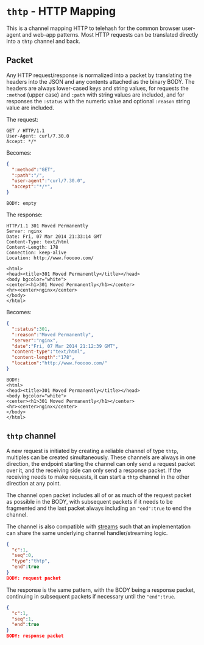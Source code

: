 # `thtp` - HTTP Mapping

This is a channel mapping HTTP to telehash for the common browser user-agent and web-app patterns.  Most HTTP requests can be translated directly into a `thtp` channel and back.


## Packet

Any HTTP request/response is normalized into a packet by translating the headers into the JSON and any contents attached as the binary BODY.  The headers are always lower-cased keys and string values, for requests the `:method` (upper case) and `:path` with string values are included, and for responses the `:status` with the numeric value and optional `:reason` string value are included.

The request:

```
GET / HTTP/1.1
User-Agent: curl/7.30.0
Accept: */*
```

Becomes:

```json
{
  ":method":"GET",
  ":path":"/",
  "user-agent":"curl/7.30.0",
  "accept":"*/*",
}
```
```
BODY: empty
```

The response:

```
HTTP/1.1 301 Moved Permanently
Server: nginx
Date: Fri, 07 Mar 2014 21:33:14 GMT
Content-Type: text/html
Content-Length: 178
Connection: keep-alive
Location: http://www.fooooo.com/

<html>
<head><title>301 Moved Permanently</title></head>
<body bgcolor="white">
<center><h1>301 Moved Permanently</h1></center>
<hr><center>nginx</center>
</body>
</html>
```

Becomes:

```json
{
  ":status":301,
  ":reason":"Moved Permanently",
  "server":"nginx",
  "date":"Fri, 07 Mar 2014 21:12:39 GMT",
  "content-type":"text/html",
  "content-length":"178",
  "location":"http://www.fooooo.com/"
}
```
```
BODY:
<html>
<head><title>301 Moved Permanently</title></head>
<body bgcolor="white">
<center><h1>301 Moved Permanently</h1></center>
<hr><center>nginx</center>
</body>
</html>
```


## `thtp` channel

A new request is initiated by creating a reliable channel of type `thtp`, multiples can be created simultaneously. These channels are always in one direction, the endpoint starting the channel can only send a request packet over it, and the receiving side can only send a response packet.  If the receiving needs to make requests, it can start a `thtp` channel in the other direction at any point.

The channel open packet includes all of or as much of the request packet as possible in the BODY, with subsequent packets if it needs to be fragmented and the last packet always including an `"end":true` to end the channel.

The channel is also compatible with [streams](stream.md) such that an implementation can share the same underlying channel handler/streaming logic.

```json
{
  "c":1,
  "seq":0,
  "type":"thtp",
  "end":true
}
BODY: request packet
```

The response is the same pattern, with the BODY being a response packet, continuing in subsequent packets if necessary until the `"end":true`.

```json
{
  "c":1,
  "seq":1,
  "end":true
}
BODY: response packet
```
